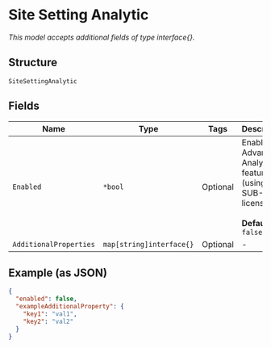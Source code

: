 
# Site Setting Analytic

*This model accepts additional fields of type interface{}.*

## Structure

`SiteSettingAnalytic`

## Fields

| Name | Type | Tags | Description |
|  --- | --- | --- | --- |
| `Enabled` | `*bool` | Optional | Enable Advanced Analytic feature (using SUB-ANA license)<br><br>**Default**: `false` |
| `AdditionalProperties` | `map[string]interface{}` | Optional | - |

## Example (as JSON)

```json
{
  "enabled": false,
  "exampleAdditionalProperty": {
    "key1": "val1",
    "key2": "val2"
  }
}
```

